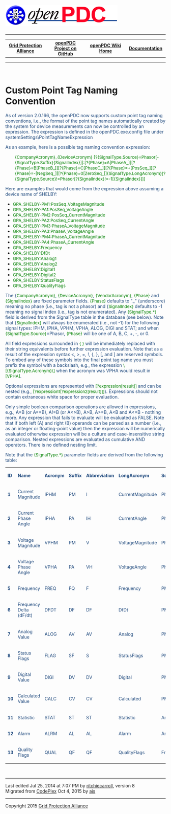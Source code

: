 <html lang="en" xmlns="http://www.w3.org/1999/xhtml">
<head>
<meta charset="utf-8" />
</head>
<body>
<!--HtmlToGmd.Body-->
<h1><a href="https://github.com/GridProtectionAlliance/openPDC/tree/master/Source/Documentation/wiki/openPDC_Home.md"><img src="https://github.com/GridProtectionAlliance/openPDC/blob/master/Source/Documentation/wiki/openPDC_Logo.png" alt="The Open Source Phasor Data Concentrator" /></a></h1>
<hr />
<div id="NavigationMenu">
<table style="width: 100%; border-collapse: collapse; border: 0px solid gray;">
<tr>
<td style="width: 25%; text-align:center;"><b><a href="http://www.gridprotectionalliance.org">Grid Protection Alliance</a></b></td>
<td style="width: 25%; text-align:center;"><b><a href="https://github.com/GridProtectionAlliance/openPDC">openPDC Project on GitHub</a></b></td>
<td style="width: 25%; text-align:center;"><b><a href="https://github.com/GridProtectionAlliance/openPDC/tree/master/Source/Documentation/wiki/openPDC_Home.md">openPDC Wiki Home</a></b></td>
<td style="width: 25%; text-align:center;"><b><a href="https://github.com/GridProtectionAlliance/openPDC/tree/master/Source/Documentation/wiki/openPDC_Documentation_Home.md">Documentation</a></b></td>
</tr>
</table>
</div>
<hr />
<!--/HtmlToGmd.Body-->
<div class="WikiContent">
<div class="wikidoc">
<p>&nbsp;</p>
<h1>Custom Point Tag Naming Convention</h1>
<p><span style="color:#1f497d">As of version 2.0.166, the openPDC now supports custom point tag naming conventions, i.e., the format of the point tag names automatically created by the system for device measurements can now be controlled by an expression.&nbsp;The
 expression is defined in the openPDC.exe.config file under systemSettings\PointTagNameExpression</span></p>
<p><span style="color:#1f497d">As an example, here is a possible tag naming convention expression:</span></p>
<p style="padding-left:30px"><span style="font-size:10pt; color:green">{CompanyAcronym}_{DeviceAcronym}</span>
<span style="font-size:10pt; color:green">[?{SignalType.Source}=Phasor[-{SignalType.Suffix}{SignalIndex}]]:[?{Phase}=A[PhaseA_]][?{Phase}=B[PhaseB_]][?{Phase}=C[PhaseC_]][?{Phase}=&#43;[PosSeq_]][?{Phase}=-[NegSeq_]][?{Phase}=0[ZeroSeq_]]{SignalType.LongAcronym}[?{SignalType.Source}!=Phasor[?{SignalIndex}!=-1[{SignalIndex}]]]</span></p>
<p><span style="color:#1f497d">Here are examples that would come from the expression above assuming a device name of SHELBY:</span></p>
<ul>
<li><span style="font-size:10pt; color:green">GPA_SHELBY-PM1:PosSeq_VoltageMagnitude</span>
</li><li><span style="font-size:10pt; color:green">GPA_SHELBY-PA1:PosSeq_VoltageAngle</span>
</li><li><span style="font-size:10pt; color:green">GPA_SHELBY-PM2:PosSeq_CurrentMagnitude</span>
</li><li><span style="font-size:10pt; color:green">GPA_SHELBY-PA2:PosSeq_CurrentAngle</span>
</li><li><span style="font-size:10pt; color:green">GPA_SHELBY-PM3:PhaseA_VoltageMagnitude</span>
</li><li><span style="font-size:10pt; color:green">GPA_SHELBY-PA3:PhaseA_VoltageAngle</span>
</li><li><span style="font-size:10pt; color:green">GPA_SHELBY-PM4:PhaseA_CurrentMagnitude</span>
</li><li><span style="font-size:10pt; color:green">GPA_SHELBY-PA4:PhaseA_CurrentAngle</span>
</li><li><span style="font-size:10pt; color:green">GPA_SHELBY:Frequency</span> </li><li><span style="font-size:10pt; color:green">GPA_SHELBY:DfDt</span> </li><li><span style="font-size:10pt; color:green">GPA_SHELBY:Analog1</span> </li><li><span style="font-size:10pt; color:green">GPA_SHELBY:Analog2</span> </li><li><span style="font-size:10pt; color:green">GPA_SHELBY:Digital1</span> </li><li><span style="font-size:10pt; color:green">GPA_SHELBY:Digital2</span> </li><li><span style="font-size:10pt; color:green">GPA_SHELBY:StatusFlags</span> </li><li><span style="font-size:10pt; color:green">GPA_SHELBY:QualityFlags</span> </li></ul>
<p><span style="color:#1f497d">The {</span><span style="font-size:10pt; color:green">CompanyAcronym}</span><span style="color:#1f497d">,
</span><span style="font-size:10pt; color:green">{DeviceAcronym}</span><span style="color:#1f497d">,
</span><span style="font-size:10pt; color:green">{VendorAcronym}</span><span style="color:#1f497d">,
</span><span style="font-size:10pt; color:green">{Phase}</span><span style="color:#1f497d"> and
</span><span style="font-size:10pt; color:green">{SignalIndex}</span><span style="color:#1f497d"> are fixed parameter fields.
</span><span style="font-size:10pt; color:green">{Phase}</span><span style="color:#1f497d"> defaults to &quot;_&quot; (underscore) meaning no phase (i.e., tag is not a phasor) and {</span><span style="font-size:10pt; color:green">SignalIndex}</span><span style="color:#1f497d">
 defaults to -1 meaning no signal index (i.e., tag is not enumerated). Any </span>
<span style="font-size:10pt; color:green">{SignalType.*} </span><span style="color:#1f497d">field is derived from the SignalType table in the database (see below). Note that {</span><span style="font-size:10pt; color:green">SignalIndex}</span><span style="color:#1f497d">
 will always be enumerated (i.e., not -1) for the following signal types: IPHM, IPHA, VPHM, VPHA, ALOG, DIGI and STAT; and when
</span><span style="font-size:10pt; color:green">{SignalType.Source}</span><span style="color:#1f497d">=Phasor,
</span><span style="font-size:10pt; color:green">{Phase}</span><span style="color:#1f497d"> will be one of A, B, C, &#43;, -, or 0.</span></p>
<p><span style="color:#1f497d">All field expressions surrounded in&nbsp;</span><span style="font-size:10pt; color:green">{&nbsp;}
</span><span style="color:#1f497d">will be immediately replaced with their string equivalents before further expression evaluation. Note that as a result of the expression syntax &lt;, &gt;, =, !, {, }, [, and ] are reserved symbols. To embed any of these symbols
 into the final point tag name you must prefix the symbol with a backslash, e.g., the expression
</span><span style="font-size:10pt; color:green">\[{SignalType.Acronym}\] </span>
<span style="color:#1f497d">when the acronym was VPHA would result in </span><span style="font-size:10pt; color:green">[VPHA]</span><span style="color:#1f497d">.</span></p>
<p><span style="color:#1f497d">Optional expressions are represented with </span><span style="font-size:10pt; color:green">[?expression[result]]</span><span style="color:#1f497d"> and can be nested (e.g.,
<span style="font-size:10pt; color:green">[?expression1[<font size="2" color="#008000">?expression2[result]</font>]]</span>). Expressions should not contain extraneous white space for proper evaluation.</span></p>
<p><span style="color:#1f497d">Only simple boolean comparison operations are allowed in expressions, e.g., A=B (or A==B), A!=B (or A&lt;&gt;B), A&gt;B, A&gt;=B, A&lt;B and A&lt;=B - nothing more. Any expression that fails to evaluate will be evaluated as FALSE.
 Note that if both left (A) and right (B) operands can be parsed as a number (i.e., as an integer or floating-point value) then the expression will be numerically evaluated otherwise expression will be a culture and case-insensitive string comparison. Nested
 expressions are evaluated as cumulative AND operators. There is no defined nesting limit.</span></p>
<p><span style="color:#1f497d">Note that the </span><span style="font-size:10pt; color:green">{SignalType.*}</span><span style="color:#1f497d"> parameter fields are derived from the following table:</span></p>
<table width="769">
<tbody>
<tr>
<td width="36">
<p><strong><span style="color:#1f497d">ID</span></strong></p>
</td>
<td width="169">
<p><strong><span style="color:#1f497d">Name</span></strong></p>
</td>
<td width="77">
<p><strong><span style="color:#1f497d">Acronym</span></strong></p>
</td>
<td width="57">
<p><strong><span style="color:#1f497d">Suffix</span></strong></p>
</td>
<td width="101">
<p><strong><span style="color:#1f497d">Abbreviation</span></strong></p>
</td>
<td width="136">
<p><strong><span style="color:#1f497d">LongAcronym</span></strong></p>
</td>
<td width="64">
<p><strong><span style="color:#1f497d">Source</span></strong></p>
</td>
<td width="126">
<p><strong><span style="color:#1f497d">EngineeringUnits</span></strong></p>
</td>
</tr>
<tr>
<td width="36">
<p><strong><span style="color:#1f497d">1</span></strong></p>
</td>
<td width="169">
<p><span style="color:#1f497d">Current Magnitude</span></p>
</td>
<td width="77">
<p><span style="color:#1f497d">IPHM</span></p>
</td>
<td width="57">
<p><span style="color:#1f497d">PM</span></p>
</td>
<td width="101">
<p><span style="color:#1f497d">I</span></p>
</td>
<td width="136">
<p><span style="color:#1f497d">CurrentMagnitude</span></p>
</td>
<td width="64">
<p><span style="color:#1f497d">Phasor</span></p>
</td>
<td width="126">
<p><span style="color:#1f497d">Amps</span></p>
</td>
</tr>
<tr>
<td width="36">
<p><strong><span style="color:#1f497d">2</span></strong></p>
</td>
<td width="169">
<p><span style="color:#1f497d">Current Phase Angle</span></p>
</td>
<td width="77">
<p><span style="color:#1f497d">IPHA</span></p>
</td>
<td width="57">
<p><span style="color:#1f497d">PA</span></p>
</td>
<td width="101">
<p><span style="color:#1f497d">IH</span></p>
</td>
<td width="136">
<p><span style="color:#1f497d">CurrentAngle</span></p>
</td>
<td width="64">
<p><span style="color:#1f497d">Phasor</span></p>
</td>
<td width="126">
<p><span style="color:#1f497d">Degrees</span></p>
</td>
</tr>
<tr>
<td width="36">
<p><strong><span style="color:#1f497d">3</span></strong></p>
</td>
<td width="169">
<p><span style="color:#1f497d">Voltage Magnitude</span></p>
</td>
<td width="77">
<p><span style="color:#1f497d">VPHM</span></p>
</td>
<td width="57">
<p><span style="color:#1f497d">PM</span></p>
</td>
<td width="101">
<p><span style="color:#1f497d">V</span></p>
</td>
<td width="136">
<p><span style="color:#1f497d">VoltageMagnitude</span></p>
</td>
<td width="64">
<p><span style="color:#1f497d">Phasor</span></p>
</td>
<td width="126">
<p><span style="color:#1f497d">Volts</span></p>
</td>
</tr>
<tr>
<td width="36">
<p><strong><span style="color:#1f497d">4</span></strong></p>
</td>
<td width="169">
<p><span style="color:#1f497d">Voltage Phase Angle</span></p>
</td>
<td width="77">
<p><span style="color:#1f497d">VPHA</span></p>
</td>
<td width="57">
<p><span style="color:#1f497d">PA</span></p>
</td>
<td width="101">
<p><span style="color:#1f497d">VH</span></p>
</td>
<td width="136">
<p><span style="color:#1f497d">VoltageAngle</span></p>
</td>
<td width="64">
<p><span style="color:#1f497d">Phasor</span></p>
</td>
<td width="126">
<p><span style="color:#1f497d">Degrees</span></p>
</td>
</tr>
<tr>
<td width="36">
<p><strong><span style="color:#1f497d">5</span></strong></p>
</td>
<td width="169">
<p><span style="color:#1f497d">Frequency</span></p>
</td>
<td width="77">
<p><span style="color:#1f497d">FREQ</span></p>
</td>
<td width="57">
<p><span style="color:#1f497d">FQ</span></p>
</td>
<td width="101">
<p><span style="color:#1f497d">F</span></p>
</td>
<td width="136">
<p><span style="color:#1f497d">Frequency</span></p>
</td>
<td width="64">
<p><span style="color:#1f497d">PMU</span></p>
</td>
<td width="126">
<p><span style="color:#1f497d">Hz</span></p>
</td>
</tr>
<tr>
<td width="36">
<p><strong><span style="color:#1f497d">6</span></strong></p>
</td>
<td width="169">
<p><span style="color:#1f497d">Frequency Delta (dF/dt)</span></p>
</td>
<td width="77">
<p><span style="color:#1f497d">DFDT</span></p>
</td>
<td width="57">
<p><span style="color:#1f497d">DF</span></p>
</td>
<td width="101">
<p><span style="color:#1f497d">DF</span></p>
</td>
<td width="136">
<p><span style="color:#1f497d">DfDt</span></p>
</td>
<td width="64">
<p><span style="color:#1f497d">PMU</span></p>
</td>
<td width="126">
<p><span style="color:#1f497d">&nbsp;</span></p>
</td>
</tr>
<tr>
<td width="36">
<p><strong><span style="color:#1f497d">7</span></strong></p>
</td>
<td width="169">
<p><span style="color:#1f497d">Analog Value</span></p>
</td>
<td width="77">
<p><span style="color:#1f497d">ALOG</span></p>
</td>
<td width="57">
<p><span style="color:#1f497d">AV</span></p>
</td>
<td width="101">
<p><span style="color:#1f497d">AV</span></p>
</td>
<td width="136">
<p><span style="color:#1f497d">Analog</span></p>
</td>
<td width="64">
<p><span style="color:#1f497d">PMU</span></p>
</td>
<td width="126">
<p><span style="color:#1f497d">&nbsp;</span></p>
</td>
</tr>
<tr>
<td width="36">
<p><strong><span style="color:#1f497d">8</span></strong></p>
</td>
<td width="169">
<p><span style="color:#1f497d">Status Flags</span></p>
</td>
<td width="77">
<p><span style="color:#1f497d">FLAG</span></p>
</td>
<td width="57">
<p><span style="color:#1f497d">SF</span></p>
</td>
<td width="101">
<p><span style="color:#1f497d">S</span></p>
</td>
<td width="136">
<p><span style="color:#1f497d">StatusFlags</span></p>
</td>
<td width="64">
<p><span style="color:#1f497d">PMU</span></p>
</td>
<td width="126">
<p><span style="color:#1f497d">&nbsp;</span></p>
</td>
</tr>
<tr>
<td width="36">
<p><strong><span style="color:#1f497d">9</span></strong></p>
</td>
<td width="169">
<p><span style="color:#1f497d">Digital Value</span></p>
</td>
<td width="77">
<p><span style="color:#1f497d">DIGI</span></p>
</td>
<td width="57">
<p><span style="color:#1f497d">DV</span></p>
</td>
<td width="101">
<p><span style="color:#1f497d">DV</span></p>
</td>
<td width="136">
<p><span style="color:#1f497d">Digital</span></p>
</td>
<td width="64">
<p><span style="color:#1f497d">PMU</span></p>
</td>
<td width="126">
<p><span style="color:#1f497d">&nbsp;</span></p>
</td>
</tr>
<tr>
<td width="36">
<p><strong><span style="color:#1f497d">10</span></strong></p>
</td>
<td width="169">
<p><span style="color:#1f497d">Calculated Value</span></p>
</td>
<td width="77">
<p><span style="color:#1f497d">CALC</span></p>
</td>
<td width="57">
<p><span style="color:#1f497d">CV</span></p>
</td>
<td width="101">
<p><span style="color:#1f497d">CV</span></p>
</td>
<td width="136">
<p><span style="color:#1f497d">Calculated</span></p>
</td>
<td width="64">
<p><span style="color:#1f497d">PMU</span></p>
</td>
<td width="126">
<p><span style="color:#1f497d">&nbsp;</span></p>
</td>
</tr>
<tr>
<td width="36">
<p><strong><span style="color:#1f497d">11</span></strong></p>
</td>
<td width="169">
<p><span style="color:#1f497d">Statistic</span></p>
</td>
<td width="77">
<p><span style="color:#1f497d">STAT</span></p>
</td>
<td width="57">
<p><span style="color:#1f497d">ST</span></p>
</td>
<td width="101">
<p><span style="color:#1f497d">ST</span></p>
</td>
<td width="136">
<p><span style="color:#1f497d">Statistic</span></p>
</td>
<td width="64">
<p><span style="color:#1f497d">Any</span></p>
</td>
<td width="126">
<p><span style="color:#1f497d">&nbsp;</span></p>
</td>
</tr>
<tr>
<td width="36">
<p><strong><span style="color:#1f497d">12</span></strong></p>
</td>
<td width="169">
<p><span style="color:#1f497d">Alarm</span></p>
</td>
<td width="77">
<p><span style="color:#1f497d">ALRM</span></p>
</td>
<td width="57">
<p><span style="color:#1f497d">AL</span></p>
</td>
<td width="101">
<p><span style="color:#1f497d">AL</span></p>
</td>
<td width="136">
<p><span style="color:#1f497d">Alarm</span></p>
</td>
<td width="64">
<p><span style="color:#1f497d">Any</span></p>
</td>
<td width="126">
<p><span style="color:#1f497d">&nbsp;</span></p>
</td>
</tr>
<tr>
<td width="36">
<p><strong><span style="color:#1f497d">13</span></strong></p>
</td>
<td width="169">
<p><span style="color:#1f497d">Quality Flags</span></p>
</td>
<td width="77">
<p><span style="color:#1f497d">QUAL</span></p>
</td>
<td width="57">
<p><span style="color:#1f497d">QF</span></p>
</td>
<td width="101">
<p><span style="color:#1f497d">QF</span></p>
</td>
<td width="136">
<p><span style="color:#1f497d">QualityFlags</span></p>
</td>
<td width="64">
<p><span style="color:#1f497d">Frame</span></p>
</td>
<td width="126">
<p><span style="color:#1f497d">&nbsp;</span></p>
</td>
</tr>
</tbody>
</table>
<p><span style="color:#1f497d">&nbsp;</span></p>
</div>
</div>
<div id="footer">
<hr />
Last edited <span class="smartDate" title="7/25/2014 7:07:57 PM" LocalTimeTicks="1406340477">Jul 25, 2014 at 7:07 PM</span> by <a id="wikiEditByLink" href="https://github.com/GridProtectionAlliance/openPDC/tree/master/Source/Documentation/wiki/Contributors/ritchiecarroll.md">ritchiecarroll</a>, version 8<br />
Migrated from <a href="http://openpdc.codeplex.com/wikipage?title=Custom%20Point%20Tag%20Naming%20Convention">CodePlex</a> Oct 4, 2015 by <a href="https://github.com/GridProtectionAlliance/openPDC/tree/master/Source/Documentation/wiki/Contributors/ajstadlin.md">ajs</a>
</div>
<!--HtmlToGmd.Foot-->
<div id="copyright">
<hr />
Copyright 2015 <a href="http://www.gridprotectionalliance.org">Grid Protection Alliance</a>
</div>
<!--/HtmlToGmd.Foot-->
</body>
</html>
